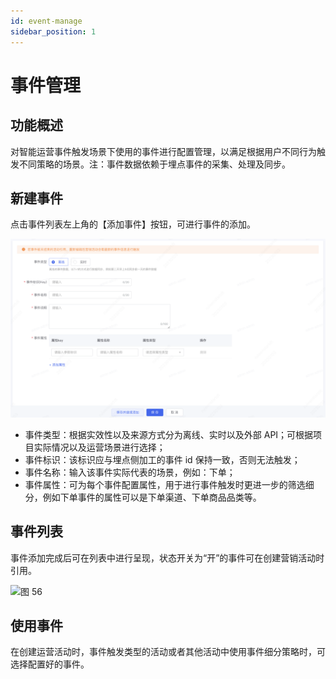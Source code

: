 ```yaml
---
id: event-manage
sidebar_position: 1
---
```


# 事件管理

## 功能概述

对智能运营事件触发场景下使用的事件进行配置管理，以满足根据用户不同行为触发不同策略的场景。注：事件数据依赖于埋点事件的采集、处理及同步。

## 新建事件

点击事件列表左上角的【添加事件】按钮，可进行事件的添加。

![图 13](/img/e89d4d714121a8b8b132e0dd6da22b2ade90694170d619f0e017ea561c57cf3b.png)

- 事件类型：根据实效性以及来源方式分为离线、实时以及外部 API；可根据项目实际情况以及运营场景进行选择；
- 事件标识：该标识应与埋点侧加工的事件 id 保持一致，否则无法触发；
- 事件名称：输入该事件实际代表的场景，例如：下单；
- 事件属性：可为每个事件配置属性，用于进行事件触发时更进一步的筛选细分，例如下单事件的属性可以是下单渠道、下单商品品类等。

## 事件列表

事件添加完成后可在列表中进行呈现，状态开关为“开”的事件可在创建营销活动时引用。

![图 56](/img/f45e7ed4a66e83f18cae2a4e062b3bb928240a71531b31b3912d96bc837fda4f.png)

## 使用事件

在创建运营活动时，事件触发类型的活动或者其他活动中使用事件细分策略时，可选择配置好的事件。
